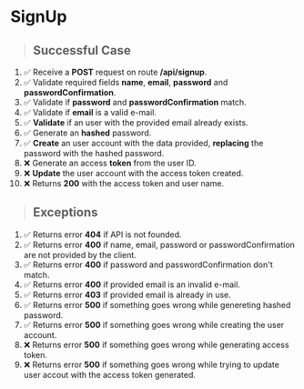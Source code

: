 # SignUp

> ## Successful Case

1. ✅ Receive a **POST** request on route **/api/signup**.
2. ✅ Validate required fields **name**, **email**, **password** and **passwordConfirmation**.
3. ✅ Validate if **password** and **passwordConfirmation** match.
4. ✅ Validate if **email** is a valid e-mail.
5. ✅ **Validate** if an user with the provided email already exists.
6. ✅ Generate an **hashed** password.
7. ✅ **Create** an user account with the data provided, **replacing** the password with the hashed password.
8. ❌ Generate an access **token** from the user ID.
9. ❌ **Update** the user account with the access token created.
10. ❌ Returns **200** with the access token and user name.

> ## Exceptions

1. ✅ Returns error **404** if API is not founded.
2. ✅ Returns error **400** if name, email, password or passwordConfirmation are not provided by the client.
3. ✅ Returns error **400** if password and passwordConfirmation don't match.
4. ✅ Returns error **400** if provided email is an invalid e-mail.
5. ✅ Returns error **403** if provided email is already in use.
6. ✅ Returns error **500** if something goes wrong while genereting hashed password.
7. ✅ Returns error **500** if something goes wrong while creating the user account.
8. ❌ Returns error **500** if something goes wrong while generating access token.
9. ❌ Returns error **500** if something goes wrong while trying to update user accout with the access token generated.